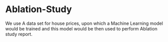 # Ablation-Study
We use A data set for house prices, upon which a Machine Learning model would be trained and this model would be then used to perform Ablation study report.
